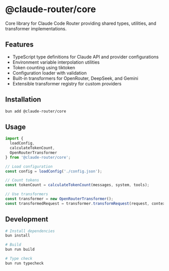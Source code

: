 # @claude-router/core

Core library for Claude Code Router providing shared types, utilities, and transformer implementations.

## Features

- TypeScript type definitions for Claude API and provider configurations
- Environment variable interpolation utilities
- Token counting using tiktoken
- Configuration loader with validation
- Built-in transformers for OpenRouter, DeepSeek, and Gemini
- Extensible transformer registry for custom providers

## Installation

```bash
bun add @claude-router/core
```

## Usage

```typescript
import { 
  loadConfig, 
  calculateTokenCount,
  OpenRouterTransformer 
} from '@claude-router/core';

// Load configuration
const config = loadConfig('./config.json');

// Count tokens
const tokenCount = calculateTokenCount(messages, system, tools);

// Use transformers
const transformer = new OpenRouterTransformer();
const transformedRequest = transformer.transformRequest(request, context);
```

## Development

```bash
# Install dependencies
bun install

# Build
bun run build

# Type check
bun run typecheck
```
